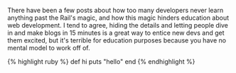 ---
---

There have been a few posts about how too many developers never learn anything past the Rail's magic, and how this magic hinders education about web development. I tend to agree, hiding the details and letting people dive in and make blogs in 15 minutes is a great way to entice new devs and get them excited, but it's terrible for education purposes because you have no mental model to work off of.

{% highlight ruby %}
def hi
  puts "hello"
end
{% endhighlight %}
